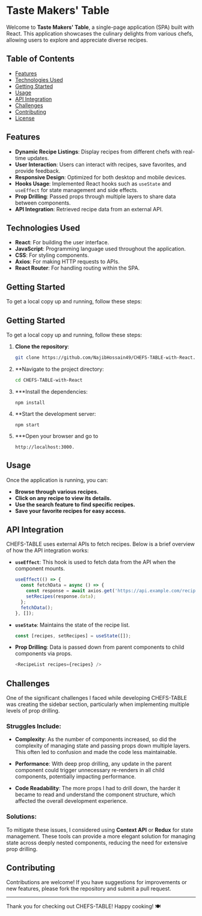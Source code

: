 # Taste Makers' Table

Welcome to **Taste Makers' Table**, a single-page application (SPA) built with React. This application showcases the culinary delights from various chefs, allowing users to explore and appreciate diverse recipes. 

## Table of Contents

- [Features](#features)
- [Technologies Used](#technologies-used)
- [Getting Started](#getting-started)
- [Usage](#usage)
- [API Integration](#api-integration)
- [Challenges](#challenges)
- [Contributing](#contributing)
- [License](#license)

## Features

- **Dynamic Recipe Listings**: Display recipes from different chefs with real-time updates.
- **User Interaction**: Users can interact with recipes, save favorites, and provide feedback.
- **Responsive Design**: Optimized for both desktop and mobile devices.
- **Hooks Usage**: Implemented React hooks such as `useState` and `useEffect` for state management and side effects.
- **Prop Drilling**: Passed props through multiple layers to share data between components.
- **API Integration**: Retrieved recipe data from an external API.

## Technologies Used

- **React**: For building the user interface.
- **JavaScript**: Programming language used throughout the application.
- **CSS**: For styling components.
- **Axios**: For making HTTP requests to APIs.
- **React Router**: For handling routing within the SPA.

## Getting Started

To get a local copy up and running, follow these steps:

## Getting Started

To get a local copy up and running, follow these steps:

1. **Clone the repository**:
   ```bash
   git clone https://github.com/NajibHossain49/CHEFS-TABLE-with-React.git
   
2. **Navigate to the project directory:
   ```bash
   cd CHEFS-TABLE-with-React
3. ***Install the dependencies:
   ```
   npm install
   ```

4. **Start the development server:
   ```
   npm start
   ```
5. ***Open your browser and go to
   ```
   http://localhost:3000.
   ```

  

## Usage

Once the application is running, you can:

- **Browse through various recipes.**
- **Click on any recipe to view its details.**
- **Use the search feature to find specific recipes.**
- **Save your favorite recipes for easy access.**

## API Integration

CHEFS-TABLE uses external APIs to fetch recipes. Below is a brief overview of how the API integration works:

- **`useEffect`**: This hook is used to fetch data from the API when the component mounts.

    ```javascript
    useEffect(() => {
      const fetchData = async () => {
        const response = await axios.get('https://api.example.com/recipes');
        setRecipes(response.data);
      };
      fetchData();
    }, []);
    ```

- **`useState`**: Maintains the state of the recipe list.

    ```javascript
    const [recipes, setRecipes] = useState([]);
    ```

- **Prop Drilling**: Data is passed down from parent components to child components via props.

    ```javascript
    <RecipeList recipes={recipes} />
    ```

## Challenges

One of the significant challenges I faced while developing CHEFS-TABLE was creating the sidebar section, particularly when implementing multiple levels of prop drilling. 

### Struggles Include:

- **Complexity**: As the number of components increased, so did the complexity of managing state and passing props down multiple layers. This often led to confusion and made the code less maintainable.
  
- **Performance**: With deep prop drilling, any update in the parent component could trigger unnecessary re-renders in all child components, potentially impacting performance.
  
- **Code Readability**: The more props I had to drill down, the harder it became to read and understand the component structure, which affected the overall development experience.

### Solutions:

To mitigate these issues, I considered using **Context API** or **Redux** for state management. These tools can provide a more elegant solution for managing state across deeply nested components, reducing the need for extensive prop drilling.

## Contributing

Contributions are welcome! If you have suggestions for improvements or new features, please fork the repository and submit a pull request.

---

Thank you for checking out CHEFS-TABLE! Happy cooking! 🍽️

